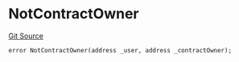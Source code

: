 # NotContractOwner
[Git Source](https://github.com/thrackle-io/tron/blob/63fcd46f6c4c395f84afa43dab91856da44b1c42/src/client/token/handler/diamond/HandlerDiamondLib.sol)


```solidity
error NotContractOwner(address _user, address _contractOwner);
```

